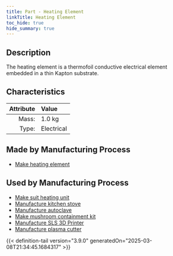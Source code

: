```yaml
---
title: Part - Heating Element
linkTitle: Heating Element
toc_hide: true
hide_summary: true
---
```

<!-- This is generated by the MarsSim HelpGenertor, do not edit. -->

## Description
The heating element is a thermofoil conductive&#10;&#9;&#9;electrical element embedded in a thin Kapton substrate.

## Characteristics

| Attribute      | Value |
|--------:|:------|
|Mass:|1.0 kg|
|Type:|Electrical|

## Made by Manufacturing Process

- [Make heating element](/docs/definitions/process/make-heating-element)

## Used by Manufacturing Process

- [Make suit heating unit](/docs/definitions/process/make-suit-heating-unit)
- [Manufacture kitchen stove](/docs/definitions/process/manufacture-kitchen-stove)
- [Manufacture autoclave](/docs/definitions/process/manufacture-autoclave)
- [Make mushroom containment kit](/docs/definitions/process/make-mushroom-containment-kit)
- [Manufacture SLS 3D Printer](/docs/definitions/process/manufacture-sls-3d-printer)
- [Manufacture plasma cutter](/docs/definitions/process/manufacture-plasma-cutter)



{{< definition-tail version="3.9.0" generatedOn="2025-03-08T21:34:45.1684317" >}}



